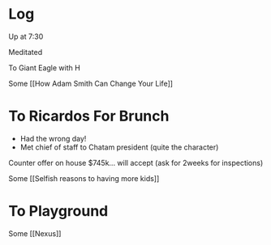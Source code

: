 

# Log

Up at 7:30

Meditated 

To Giant Eagle with H

Some [[How Adam Smith Can Change Your Life]]

# To Ricardos For Brunch
- Had the wrong day!
- Met chief of staff to Chatam president (quite the character)

Counter offer on house $745k... will accept (ask for 2weeks for inspections)

Some [[Selfish reasons to having more kids]]

# To Playground

Some [[Nexus]]

